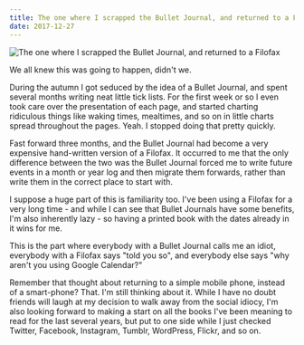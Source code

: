```yaml
---
title: The one where I scrapped the Bullet Journal, and returned to a Filofax
date: 2017-12-27
---
```


![The one where I scrapped the Bullet Journal, and returned to a Filofax](https://source.unsplash.com/y7GlIdTUOvo/1600x900)

We all knew this was going to happen, didn't we.

During the autumn I got seduced by the idea of a Bullet Journal, and spent several months writing neat little tick lists. For the first week or so I even took care over the presentation of each page, and started charting ridiculous things like waking times, mealtimes, and so on in little charts spread throughout the pages. Yeah. I stopped doing that pretty quickly.

Fast forward three months, and the Bullet Journal had become a very expensive hand-written version of a Filofax. It occurred to me that the only difference between the two was the Bullet Journal forced me to write future events in a month or year log and then migrate them forwards, rather than write them in the correct place to start with.

I suppose a huge part of this is familiarity too. I've been using a Filofax for a very long time - and while I can see that Bullet Journals have some benefits, I'm also inherently lazy - so having a printed book with the dates already in it wins for me.

This is the part where everybody with a Bullet Journal calls me an idiot, everybody with a Filofax says "told you so", and everybody else says "why aren't you using Google Calendar?"

Remember that thought about returning to a simple mobile phone, instead of a smart-phone? That. I'm still thinking about it. While I have no doubt friends will laugh at my decision to walk away from the social idiocy, I'm also looking forward to making a start on all the books I've been meaning to read for the last several years, but put to one side while I just checked Twitter, Facebook, Instagram, Tumblr, WordPress, Flickr, and so on.